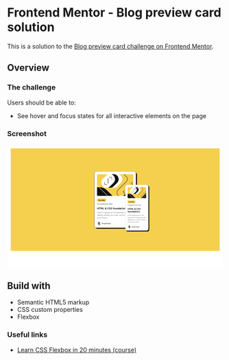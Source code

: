 # Frontend Mentor - Blog preview card solution

This is a solution to the [Blog preview card challenge on Frontend Mentor](https://www.frontendmentor.io/challenges/blog-preview-card-ckPaj01IcS).

## Overview

### The challenge

Users should be able to:

- See hover and focus states for all interactive elements on the page

### Screenshot

![](./assets/images/cover.png)

## Build with

- Semantic HTML5 markup
- CSS custom properties
- Flexbox

### Useful links

- [Learn CSS Flexbox in 20 minutes (course)](https://www.youtube.com/watch?v=wsTv9y931o8&t=1101s)
